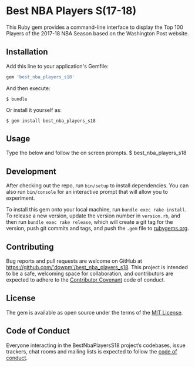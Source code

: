 # Best NBA Players S(17-18)

This Ruby gem provides a command-line interface to display the Top 100 Players of the 2017-18 NBA Season based on the Washington Post website.

## Installation

Add this line to your application's Gemfile:

```ruby
gem 'best_nba_players_s18'
```

And then execute:

    $ bundle

Or install it yourself as:

    $ gem install best_nba_players_s18

## Usage

Type the below and follow the on screen prompts.
    $ best_nba_players_s18

## Development

After checking out the repo, run `bin/setup` to install dependencies. You can also run `bin/console` for an interactive prompt that will allow you to experiment.

To install this gem onto your local machine, run `bundle exec rake install`. To release a new version, update the version number in `version.rb`, and then run `bundle exec rake release`, which will create a git tag for the version, push git commits and tags, and push the `.gem` file to [rubygems.org](https://rubygems.org).

## Contributing

Bug reports and pull requests are welcome on GitHub at https://github.com/'dowpm'/best_nba_players_s18. This project is intended to be a safe, welcoming space for collaboration, and contributors are expected to adhere to the [Contributor Covenant](http://contributor-covenant.org) code of conduct.

## License

The gem is available as open source under the terms of the [MIT License](https://opensource.org/licenses/MIT).

## Code of Conduct

Everyone interacting in the BestNbaPlayersS18 project’s codebases, issue trackers, chat rooms and mailing lists is expected to follow the [code of conduct](https://github.com/'dowpm'/best_nba_players_s18/blob/master/CODE_OF_CONDUCT.md).
